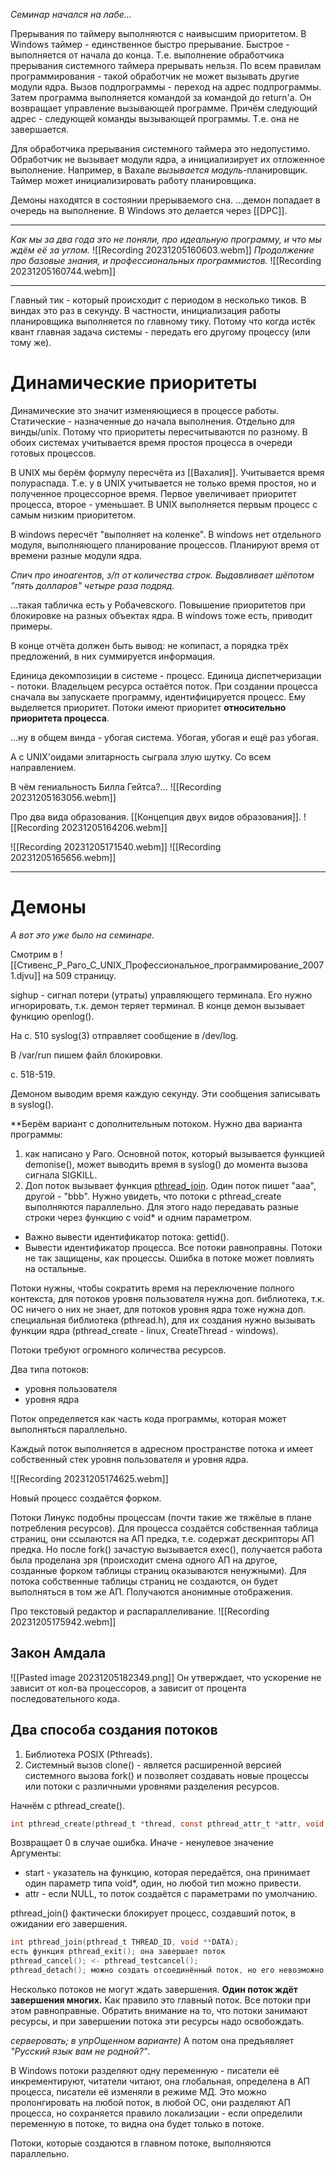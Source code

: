 *Семинар начался на лабе...*

Прерывания по таймеру выполняются с наивысшим приоритетом.
В Windows таймер - единственное быстро прерывание. Быстрое - выполняется от начала до конца. Т.е. выполнение обработчика прерывания системного таймера прерывать нельзя. По всем правилам программирования - такой обработчик не может вызывать другие модули ядра. Вызов подпрограммы - переход на адрес подпрограммы. Затем программа выполняется командой за командой до return'а. Он возвращает управление вызывающей программе. Причём следующий адрес - следующей команды вызывающей программы. Т.е. она не завершается.

Для обработчика прерывания системного таймера это недопустимо. Обработчик не вызывает модули ядра, а инициализирует их отложенное выполнение. Например, в Вахале *вызывается модуль*-планировщик. Таймер может инициализировать работу планировщика.

Демоны находятся в состоянии прерываемого сна. 
...демон попадает в очередь на выполнение.
В Windows это делается через [[DPC]].

---
*Как мы за два года это не поняли, про идеальную программу, и что мы ждём её за углом.* 
![[Recording 20231205160603.webm]]
*Продолжение про базовые знания, и профессиональных программистов.*
![[Recording 20231205160744.webm]]

---

Главный тик - который происходит с периодом в несколько тиков. В виндах это раз в секунду. В частности, инициализация работы планировщика выполняется по главному тику. Потому что когда истёк квант главная задача системы - передать его другому процессу (или тому же).

# Динамические приоритеты
Динамические это значит изменяющиеся в процессе работы. Статические - назначенные до начала выполнения. Отдельно для винды/unix. Потому что приоритеты пересчитываются по разному. В обоих системах учитывается время простоя процесса в очереди готовых процессов. 

В UNIX мы берём формулу пересчёта из [[Вахалия]]. Учитывается время полураспада. Т.е. у в UNIX учитывается не только время простоя, но и полученное процессорное время. Первое увеличивает приоритет процесса, второе - уменьшает. В UNIX выполняется первым процесс с самым низким приоритетом.

В windows пересчёт "выполняет на коленке". В windows нет отдельного модуля, выполняющего планирование процессов. Планируют время от времени разные модули ядра.

*Спич про иноагентов, з/п от количества строк. Выдавливает шёпотом "пять долларов" четыре раза подряд.*

...такая табличка есть у Робачевского. Повышение приоритетов при блокировке на разных объектах ядра. В windows тоже есть, приводит примеры.

В конце отчёта должен быть вывод: не копипаст, а порядка трёх предложений, в них суммируется информация.

Единица декомпозиции в системе - процесс. Единица диспетчеризации - потоки. Владельцем ресурса остаётся поток. При создании процесса сначала вы запускаете программу, идентифицируется процесс. Ему выделяется приоритет. Потоки имеют приоритет **относительно приоритета процесса**.

...ну в общем винда - убогая система. Убогая, убогая и ещё раз убогая. 

А с UNIX'оидами элитарность сыграла злую шутку. Со всем направлением. 

В чём гениальность Билла Гейтса?...
![[Recording 20231205163056.webm]]

Про два вида образования. [[Концепция двух видов образования]].
![[Recording 20231205164206.webm]]

![[Recording 20231205171540.webm]]
![[Recording 20231205165656.webm]]

---
# Демоны
*А вот это уже было на семинаре.*

Смотрим в ![[Стивенс_Р_Раго_С_UNIX_Профессиональное_программирование_2007 1.djvu]] на 509 страницу.

sighup - сигнал потери (утраты) управляющего терминала. Его нужно игнорировать, т.к. демон теряет терминал. В конце демон вызывает функцию openlog().

На с. 510 syslog(3) отправляет сообщение в /dev/log.

В /var/run пишем файл блокировки. 

с. 518-519.

Демоном выводим время каждую секунду. Эти сообщения записывать в syslog().

**Берём вариант с дополнительным потоком. Нужно два варианта программы: 
1. как написано у Раго. Основной поток, который вызывается функцией demonise(), может выводить время в syslog() до момента вызова сигнала SIGKILL.
2. Доп поток вызывает функция [pthread_join](https://man7.org/linux/man-pages/man3/pthread_join.3.html). Один поток пишет "aaa", другой - "bbb". Нужно увидеть, что потоки с pthread_create выполняются параллельно. Для этого надо передавать разные строки через функцию с void* и одним параметром. 
- Важно вывести идентификатор потока: gettid().
- Вывести идентификатор процесса.
Все потоки равноправны. Потоки не так защищены, как процессы. Ошибка в потоке может повлиять на остальные.

Потоки нужны, чтобы сократить время на переключение полного контекста, для потоков уровня пользователя нужна доп. библиотека, т.к. ОС ничего о них не знает, для потоков уровня ядра тоже нужна доп. специальная библиотека (pthread.h), для их создания нужно вызывать функции ядра (pthread_create - linux, CreateThread - windows). 

Потоки требуют огромного количества ресурсов.

Два типа потоков:
- уровня пользователя
- уровня ядра

Поток определяется как часть кода программы, которая может выполняться параллельно.

Каждый поток выполняется в адресном пространстве потока и имеет собственный стек уровня пользователя и уровня ядра.

![[Recording 20231205174625.webm]]

Новый процесс создаётся форком. 

Потоки Линукс подобны процессам (почти такие же тяжёлые в плане потребления ресурсов). Для процесса создаётся собственная таблица страниц, они ссылаются на АП предка, т.е. содержат дескрипторы АП предка. Но после fork() зачастую вызывается exec(), получается работа была проделана зря (происходит смена одного АП на другое, созданные форком таблицы страниц оказываются ненужными). Для потока собственные таблицы страниц не создаются, он будет выполняться в том же АП. Получаются анонимные отображения.

Про текстовый редактор и распараллеливание.
![[Recording 20231205175942.webm]]
## Закон Амдала
![[Pasted image 20231205182349.png]]
Он утверждает, что ускорение не зависит от кол-ва процессоров, а зависит от процента последовательного кода.

## Два способа создания потоков
1. Библиотека POSIX (Pthreads).
2. Системный вызов clone() - является расширенной версией системного вызова fork() и позволяет создавать новые процессы или потоки с различными уровнями разделения ресурсов.

Начнём с pthread_create().
```c
int pthread_create(pthread_t *thread, const pthread_attr_t *attr, void *(*start)(void *), void *arg);
```
Возвращает 0 в случае ошибка. Иначе - ненулевое значение
Аргументы:
- start - указатель на функцию, которая передаётся, она принимает один параметр типа void*, один, но любой тип можно привести.
- attr - если NULL, то поток создаётся с параметрами по умолчанию.

pthread_join() фактически блокирует процесс, создавший поток, в ожидании его завершения.
```c
int pthread_join(pthread_t THREAD_ID, void **DATA);
есть функция pthread_exit(); она завершает поток
pthread_cancel(); <- pthread_testcancel();
pthread_detach(); можно создать отсоединённый поток, но его невозможно перехватить функцией pthread_join();
```
Несколько потоков не могут ждать завершения. **Один поток ждёт завершения многих.** Как правило это главный поток. Все потоки при этом равноправные. Обратить внимание на то, что потоки занимают ресурсы, и при завершении потока эти ресурсы надо освобождать.

*серверовать; в упрОщенном варианте)* 
А потом она предъявляет *"Русский язык вам не родной?"*.

В Windows потоки разделяют одну переменную - писатели её инкрементируют, читатели читают, она глобальная, определена в АП процесса, писатели её изменяли в режиме МД. Это можно пролонгировать на любой поток, в любой ОС, они разделяют АП процесса, но сохраняется правило локализации - если определили переменную в потоке, то видна она будет только в потоке.

Потоки, которые создаются в главном потоке, выполняются параллельно.